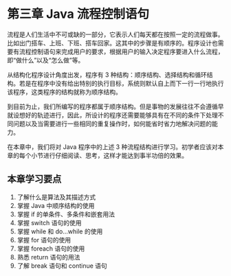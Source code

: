 # 第三章 Java 流程控制语句

流程是人们生活中不可或缺的一部分，它表示人们每天都在按照一定的流程做事。比如出门搭车、上班、下班、搭车回家。这其中的步骤是有顺序的。程序设计也需要有流程控制语句来完成用户的要求，根据用户的输入决定程序要进入什么流程，即“做什么”以及“怎么做”等。

从结构化程序设计角度出发，程序有 3 种结构：顺序结构、选择结构和循环结构。若是在程序中没有给出特别的执行目标，系统则默认自上而下一行一行地执行该程序，这类程序的结构就称为顺序结构。

到目前为止，我们所编写的程序都属于顺序结构。但是事物的发展往往不会遵循早就设想好的轨迹进行，因此，所设计的程序还需要能够具有在不同的条件下处理不同问题以及当需要进行一些相同的重复操作时，如何能省时省力地解决问题的能力。

在本章中，我们将对 Java 程序中的上述 3 种流程结构进行学习。初学者应该对本章的每个小节进行仔细阅读、思考，这样才能达到事半功倍的效果。

## 本章学习要点

1.  了解什么是算法及其描述方式
2.  掌握 Java 中顺序结构的使用
3.  掌握 if 的单条件、多条件和嵌套用法
4.  掌握 switch 语句的使用
5.  掌握 while 和 do…while 的使用
6.  掌握 for 语句的使用
7.  掌握 foreach 语句的使用
8.  熟悉 return 语句的用法
9.  了解 break 语句和 continue 语句